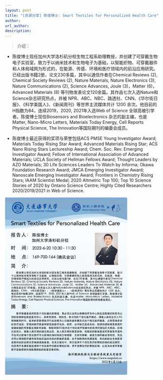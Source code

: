 ```yaml
---
layout: post
title: "[资源分享] 陈俊博士: Smart Textiles for Personalized Health Care"
author: 
url_author: 
description: 
---
```


> 介绍：

- 陈俊博士现任加州大学洛杉矶分校生物工程系助理教授，并创建了可穿戴生物电子实验室，致力于以纳米技术和生物电子为基础，以智能织物、可穿戴器件和人体局域网为形式的，在能源、传感、环境和医疗领域内的前沿应用研究。已经出版书籍2册，论文230多篇，其中以通信作者在Chemical Reviews (2), Chemical Society Reviews (2), Nature Materials, Nature Electronics (3), Nature Communications (2), Science Advances, Joule (3)，Matter (6)，Advanced Materials (8) 等刊物发表论文120余篇。其作品七次入选Nature和Science杂志研究热点，并被 NPR、ABC、NBC、路透社、CNN、《华尔街日报》、《科学美国人》、《新闻周刊》等世界主流媒体共计 1200 余次。他目前的H指数为84，连续2019，2020, 2021年入选Web of Science 全球高被引学者。陈俊博士现任Biosensors and Bioelectronics 杂志的副主编，也是Matter, Nano-Micro Letters, Materials Today Energy, Cell Reports Physical Science, The Innovation等国际期刊的编委会成员。

- 陈俊博士最近获得的奖项与荣誉包括ACS PMSE Young Investigator Award; Materials Today Rising Star Award; Advanced Materials Rising Star; ACS Nano Rising Stars Lectureship Award; Chem. Soc. Rev. Emerging Investigator Award; Fellow of International Association of Advanced Materials; UCLA Society of Hellman Fellows Award; Thought Leaders by AZO Materials; 30 Life Sciences Leaders To Watch by Informa; Okawa Foundation Research Award; JMCA Emerging Investigator Award; Nanoscale Emerging Investigator Award; Frontiers in Chemistry Rising Stars; IAAM Scientist Medal; 2020 Altmetric Top 100; Top 10 Science Stories of 2020 by Ontario Science Centre; Highly Cited Researchers 2020/2019/2021 in Web of Science. 

<img src="/lab_images/blogs/sl_16.png" style="margin: 0 auto;width: 400px;margin-bottom: 30px;">

<!-- - 关注视频号，查看回放：

<img src="/videos/archive/code.png" style="margin: 0 auto;width: 400px;margin-bottom: 30px;"> -->

